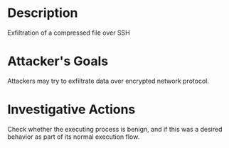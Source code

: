 # Description
Exfiltration of a compressed file over SSH
# Attacker's Goals
Attackers may try to exfiltrate data over encrypted network protocol.
# Investigative Actions
Check whether the executing process is benign, and if this was a desired behavior as part of its normal execution flow.
